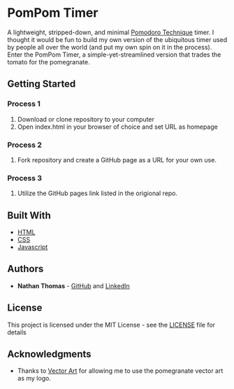 # PomPom Timer

A lightweight, stripped-down, and minimal [Pomodoro Technique](https://en.wikipedia.org/wiki/Pomodoro_Technique) timer. I thought it would be fun to build my own version of the ubiquitous timer used by people all over the world (and put my own spin on it in the process). Enter the PomPom Timer, a simple-yet-streamlined version that trades the tomato for the pomegranate.

## Getting Started

### Process 1

1. Download or clone repository to your computer
2. Open index.html in your browser of choice and set URL as homepage

### Process 2

1. Fork repository and create a GitHub page as a URL for your own use.

### Process 3

1. Utilize the GitHub pages link listed in the origional repo.

## Built With

- [HTML](https://www.w3.org/TR/html52/)
- [CSS](https://developer.mozilla.org/en-US/docs/Web/CSS)
- [Javascript](https://www.ecma-international.org/ecma-262/6.0/)

## Authors

- **Nathan Thomas** - [GitHub](https://github.com/nwthomas) and [LinkedIn](https://www.linkedin.com/in/nathan-thomas-644b3339/)

## License

This project is licensed under the MIT License - see the [LICENSE](LICENSE) file for details

## Acknowledgments

- Thanks to [Vector Art](https://www.vecteezy.com) for allowing me to use the pomegranate vector art as my logo.
